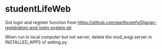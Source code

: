 # studentLifeWeb
Got login and register function from https://github.com/earthcomfy/Django-registration-and-login-system.git

When run in local computer but not server, delete the mod_wsgi.server in INSTALLED_APPS of setting.py
